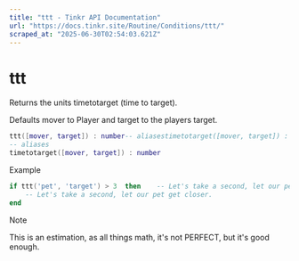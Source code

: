 ```yaml
---
title: "ttt - Tinkr API Documentation"
url: "https://docs.tinkr.site/Routine/Conditions/ttt/"
scraped_at: "2025-06-30T02:54:03.621Z"
---
```


# ttt

Returns the units timetotarget (time to target).

Defaults mover to Player and target to the players target.

```lua
ttt([mover, target]) : number-- aliasestimetotarget([mover, target]) : numberttt([mover, target]) : number
-- aliases
timetotarget([mover, target]) : number
```

Example

```lua
if ttt('pet', 'target') > 3  then    -- Let's take a second, let our pet get closer.endif ttt('pet', 'target') > 3  then
    -- Let's take a second, let our pet get closer.
end
```

Note

This is an estimation, as all things math, it's not PERFECT, but it's good enough.